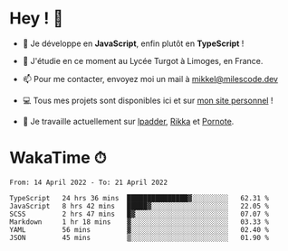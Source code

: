 # Hey ! 🌃

- 🔭 Je développe en **JavaScript**, enfin plutôt en **TypeScript** !

- 🌱 J'étudie en ce moment au Lycée Turgot à Limoges, en France.

- 📫 Pour me contacter, envoyez moi un mail à <a href="mailto:mikkel@milescode.dev">mikkel@milescode.dev</a>

- 💻 Tous mes projets sont disponibles ici et sur <a href="https://www.vexcited.ml">mon site personnel</a> !

- 👀 Je travaille actuellement sur [lpadder](https://github.com/Vexcited/lpadder), [Rikka](https://github.com/Vexcited/Rikka) et [Pornote](https://github.com/Vexcited/Pornote).

# WakaTime ⏱

<!--START_SECTION:waka-->

```text
From: 14 April 2022 - To: 21 April 2022

TypeScript   24 hrs 36 mins  ███████████████▓░░░░░░░░░   62.31 %
JavaScript   8 hrs 42 mins   █████▓░░░░░░░░░░░░░░░░░░░   22.05 %
SCSS         2 hrs 47 mins   █▓░░░░░░░░░░░░░░░░░░░░░░░   07.07 %
Markdown     1 hr 18 mins    ▓░░░░░░░░░░░░░░░░░░░░░░░░   03.33 %
YAML         56 mins         ▓░░░░░░░░░░░░░░░░░░░░░░░░   02.40 %
JSON         45 mins         ▒░░░░░░░░░░░░░░░░░░░░░░░░   01.90 %
```

<!--END_SECTION:waka-->
